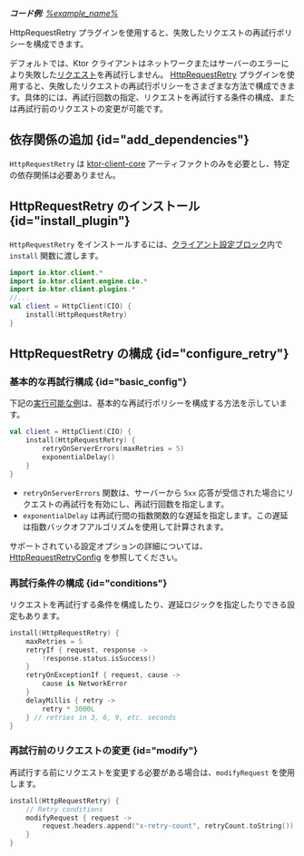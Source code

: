 [//]: # (title: 失敗したリクエストの再試行)

<show-structure for="chapter" depth="2"/>
<primary-label ref="client-plugin"/>

<tldr>
<var name="example_name" value="client-retry"/>
<p>
    <b>コード例</b>:
    <a href="https://github.com/ktorio/ktor-documentation/tree/%ktor_version%/codeSnippets/snippets/%example_name%">
        %example_name%
    </a>
</p>
</tldr>

<link-summary>
HttpRequestRetry プラグインを使用すると、失敗したリクエストの再試行ポリシーを構成できます。
</link-summary>

デフォルトでは、Ktor クライアントはネットワークまたはサーバーのエラーにより失敗した[リクエスト](client-requests.md)を再試行しません。
[HttpRequestRetry](https://api.ktor.io/ktor-client/ktor-client-core/io.ktor.client.plugins/-http-request-retry)
プラグインを使用すると、失敗したリクエストの再試行ポリシーをさまざまな方法で構成できます。具体的には、再試行回数の指定、リクエストを再試行する条件の構成、または再試行前のリクエストの変更が可能です。

## 依存関係の追加 {id="add_dependencies"}
`HttpRequestRetry` は [ktor-client-core](client-dependencies.md) アーティファクトのみを必要とし、特定の依存関係は必要ありません。

## HttpRequestRetry のインストール {id="install_plugin"}

`HttpRequestRetry` をインストールするには、[クライアント設定ブロック](client-create-and-configure.md#configure-client)内で `install` 関数に渡します。
```kotlin
import io.ktor.client.*
import io.ktor.client.engine.cio.*
import io.ktor.client.plugins.*
//...
val client = HttpClient(CIO) {
    install(HttpRequestRetry)
}
```

## HttpRequestRetry の構成 {id="configure_retry"}

### 基本的な再試行構成 {id="basic_config"}

下記の[実行可能な例](https://github.com/ktorio/ktor-documentation/tree/%ktor_version%/codeSnippets/snippets/client-retry)は、基本的な再試行ポリシーを構成する方法を示しています。

```kotlin
val client = HttpClient(CIO) {
    install(HttpRequestRetry) {
        retryOnServerErrors(maxRetries = 5)
        exponentialDelay()
    }
}
```

*   `retryOnServerErrors` 関数は、サーバーから `5xx` 応答が受信された場合にリクエストの再試行を有効にし、再試行回数を指定します。
*   `exponentialDelay` は再試行間の指数関数的な遅延を指定します。この遅延は指数バックオフアルゴリズムを使用して計算されます。

サポートされている設定オプションの詳細については、[HttpRequestRetryConfig](https://api.ktor.io/ktor-client/ktor-client-core/io.ktor.client.plugins/-http-request-retry-config) を参照してください。

### 再試行条件の構成 {id="conditions"}

リクエストを再試行する条件を構成したり、遅延ロジックを指定したりできる設定もあります。

```kotlin
install(HttpRequestRetry) {
    maxRetries = 5
    retryIf { request, response ->
        !response.status.isSuccess()
    }
    retryOnExceptionIf { request, cause -> 
        cause is NetworkError 
    }
    delayMillis { retry -> 
        retry * 3000L 
    } // retries in 3, 6, 9, etc. seconds
}
```

### 再試行前のリクエストの変更 {id="modify"}

再試行する前にリクエストを変更する必要がある場合は、`modifyRequest` を使用します。

```kotlin
install(HttpRequestRetry) {
    // Retry conditions
    modifyRequest { request ->
        request.headers.append("x-retry-count", retryCount.toString())
    }
}